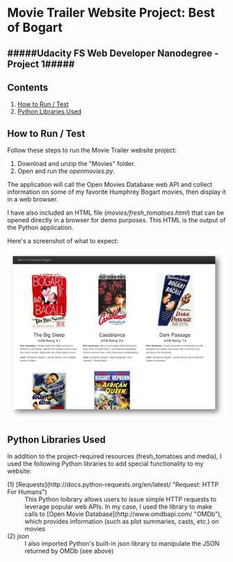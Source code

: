 Movie Trailer Website Project: Best of Bogart
==================
#####Udacity FS Web Developer Nanodegree - Project 1#####
---

Contents
--------

1. [How to Run / Test](#chapter-1)  
2. [Python Libraries Used](#chapter-2)    

How to Run / Test <a id="chapter-1"></a>
-----------------
Follow these steps to run the Movie Trailer website project:    

1. Download and unzip the "Movies" folder.
2. Open and run the *openmovies.py*.

The application will call the Open Movies Database web API and collect information on some of my favorite Humphrey Bogart movies, then display it in a web browser. 

I have also included an HTML file (*movies/fresh_tomatoes.html*) that can be opened directly in a browser for demo purposes. This HTML is the output of the Python application.

Here's a screenshot of what to expect: 

![Best of Bogart Screenshot](https://github.com/vincemaling/Full-Stack-Web-Dev-P1/blob/master/movies/screenshot_best_of_bogie.png) 

Python Libraries Used <a id="chapter-2"></a>
-----------------
In addition to the project-required resources (fresh_tomatoes and media), I used the following Python libraries to add special functionality to my website:  

<dl><dt>(1) [Requests](http://docs.python-requests.org/en/latest/ "Request: HTTP For Humans")</dt>
<dd>This Python loibrary allows users to issue simple HTTP requests to leverage popular web APIs. In my case, I used the library to make calls to [Open Movie Database](http://www.omdbapi.com/ "OMDb"), which provides information (such as plot summaries, casts, etc.) on movies<dd>  

<dt>(2) json</dt>
<dd>I also imported Python's built-in json library to manipulate the JSON returned by OMDb (see above)</dd>  

